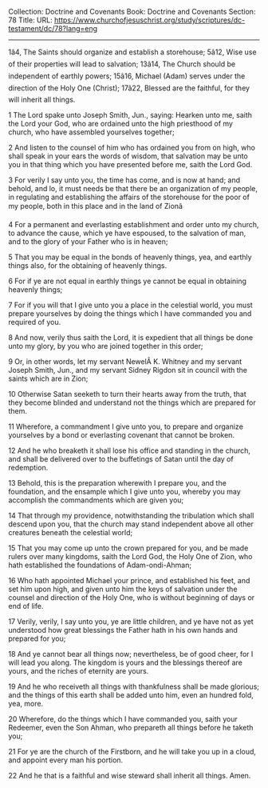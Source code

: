 Collection: Doctrine and Covenants
Book: Doctrine and Covenants
Section: 78
Title: 
URL: https://www.churchofjesuschrist.org/study/scriptures/dc-testament/dc/78?lang=eng

---

1â4, The Saints should organize and establish a storehouse; 5â12, Wise use of their properties will lead to salvation; 13â14, The Church should be independent of earthly powers; 15â16, Michael (Adam) serves under the direction of the Holy One (Christ); 17â22, Blessed are the faithful, for they will inherit all things.

1 The Lord spake unto Joseph Smith, Jun., saying: Hearken unto me, saith the Lord your God, who are ordained unto the high priesthood of my church, who have assembled yourselves together;

2 And listen to the counsel of him who has ordained you from on high, who shall speak in your ears the words of wisdom, that salvation may be unto you in that thing which you have presented before me, saith the Lord God.

3 For verily I say unto you, the time has come, and is now at hand; and behold, and lo, it must needs be that there be an organization of my people, in regulating and establishing the affairs of the storehouse for the poor of my people, both in this place and in the land of Zionâ

4 For a permanent and everlasting establishment and order unto my church, to advance the cause, which ye have espoused, to the salvation of man, and to the glory of your Father who is in heaven;

5 That you may be equal in the bonds of heavenly things, yea, and earthly things also, for the obtaining of heavenly things.

6 For if ye are not equal in earthly things ye cannot be equal in obtaining heavenly things;

7 For if you will that I give unto you a place in the celestial world, you must prepare yourselves by doing the things which I have commanded you and required of you.

8 And now, verily thus saith the Lord, it is expedient that all things be done unto my glory, by you who are joined together in this order;

9 Or, in other words, let my servant NewelÂ K. Whitney and my servant Joseph Smith, Jun., and my servant Sidney Rigdon sit in council with the saints which are in Zion;

10 Otherwise Satan seeketh to turn their hearts away from the truth, that they become blinded and understand not the things which are prepared for them.

11 Wherefore, a commandment I give unto you, to prepare and organize yourselves by a bond or everlasting covenant that cannot be broken.

12 And he who breaketh it shall lose his office and standing in the church, and shall be delivered over to the buffetings of Satan until the day of redemption.

13 Behold, this is the preparation wherewith I prepare you, and the foundation, and the ensample which I give unto you, whereby you may accomplish the commandments which are given you;

14 That through my providence, notwithstanding the tribulation which shall descend upon you, that the church may stand independent above all other creatures beneath the celestial world;

15 That you may come up unto the crown prepared for you, and be made rulers over many kingdoms, saith the Lord God, the Holy One of Zion, who hath established the foundations of Adam-ondi-Ahman;

16 Who hath appointed Michael your prince, and established his feet, and set him upon high, and given unto him the keys of salvation under the counsel and direction of the Holy One, who is without beginning of days or end of life.

17 Verily, verily, I say unto you, ye are little children, and ye have not as yet understood how great blessings the Father hath in his own hands and prepared for you;

18 And ye cannot bear all things now; nevertheless, be of good cheer, for I will lead you along. The kingdom is yours and the blessings thereof are yours, and the riches of eternity are yours.

19 And he who receiveth all things with thankfulness shall be made glorious; and the things of this earth shall be added unto him, even an hundred fold, yea, more.

20 Wherefore, do the things which I have commanded you, saith your Redeemer, even the Son Ahman, who prepareth all things before he taketh you;

21 For ye are the church of the Firstborn, and he will take you up in a cloud, and appoint every man his portion.

22 And he that is a faithful and wise steward shall inherit all things. Amen.
